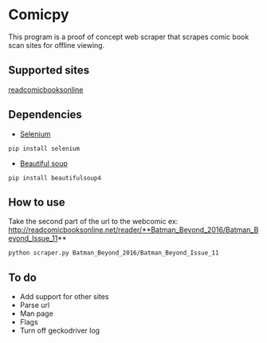 # Comicpy
This program is a proof of concept web scraper that scrapes comic book scan sites for offline viewing.

## Supported sites
[readcomicbooksonline](http://readcomicbooksonline.net)

## Dependencies
- [Selenium](http://selenium-python.readthedocs.io/installation.html#)
```
pip install selenium
```
- [Beautiful soup](https://www.crummy.com/software/BeautifulSoup/bs4/doc/)
```
pip install beautifulsoup4
```

## How to use
Take the second part of the url to the webcomic ex: http://readcomicbooksonline.net/reader/**Batman_Beyond_2016/Batman_Beyond_Issue_11**
```
python scraper.py Batman_Beyond_2016/Batman_Beyond_Issue_11
```

## To do
- Add support for other sites
- Parse url 
- Man page
- Flags
- Turn off geckodriver log